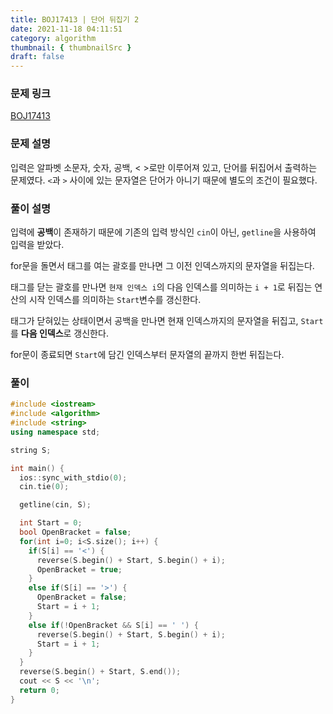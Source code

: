 ```yaml
---
title: BOJ17413 | 단어 뒤집기 2
date: 2021-11-18 04:11:51
category: algorithm
thumbnail: { thumbnailSrc }
draft: false
---
```


### 문제 링크

[BOJ17413](https://www.acmicpc.net/problem/17413)

### 문제 설명

입력은 알파벳 소문자, 숫자, 공백, < >로만 이루어져 있고, 단어를 뒤집어서 출력하는 문제였다. `<`과 `>` 사이에 있는 문자열은 단어가 아니기 때문에 별도의 조건이 필요했다.

### 풀이 설명

입력에 **공백**이 존재하기 때문에 기존의 입력 방식인 `cin`이 아닌, `getline`을 사용하여 입력을 받았다.

for문을 돌면서 태그를 여는 괄호를 만나면 그 이전 인덱스까지의 문자열을 뒤집는다.

태그를 닫는 괄호를 만나면 `현재 인덱스 i`의 다음 인덱스를 의미하는 `i + 1`로 뒤집는 연산의 시작 인덱스를 의미하는 `Start`변수를 갱신한다.

태그가 닫혀있는 상태이면서 공백을 만나면 현재 인덱스까지의 문자열을 뒤집고, `Start`를 **다음 인덱스**로 갱신한다.

for문이 종료되면 `Start`에 담긴 인덱스부터 문자열의 끝까지 한번 뒤집는다.

### 풀이

```cpp
#include <iostream>
#include <algorithm>
#include <string>
using namespace std;

string S;

int main() {
  ios::sync_with_stdio(0);
  cin.tie(0);

  getline(cin, S);

  int Start = 0;
  bool OpenBracket = false;
  for(int i=0; i<S.size(); i++) {
    if(S[i] == '<') {
      reverse(S.begin() + Start, S.begin() + i);
      OpenBracket = true;
    }
    else if(S[i] == '>') {
      OpenBracket = false;
      Start = i + 1;
    }
    else if(!OpenBracket && S[i] == ' ') {
      reverse(S.begin() + Start, S.begin() + i);
      Start = i + 1;
    }
  }
  reverse(S.begin() + Start, S.end());
  cout << S << '\n';
  return 0;
}
```
